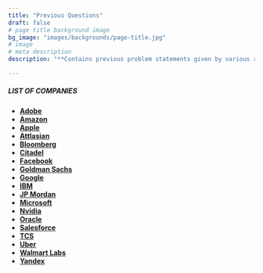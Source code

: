 ```yaml
---
title: "Previous Questions"
draft: false
# page title background image
bg_image: "images/backgrounds/page-title.jpg"
# image
# meta description
description: "**Contains previous problem statements given by various recruitors during their selection process.**"

---
```


##### LIST OF COMPANIES 

* **[Adobe](author/adobe/)**
* **[Amazon](author/amazon/)**
* **[Apple](author/apple/)**
* **[Attlasian](author/atlassian/)**
* **[Bloomberg](author/bloomberg/)**
* **[Citadel](author/citadel/)**
* **[Facebook](author/facebook/)**
* **[Goldman Sachs](author/goldman-sachs/)**
* **[Google](author/google/)**
* **[IBM](committee/ibm/)**
* **[JP Mordan](author/jp-mordan/)**
* **[Microsoft](author/microsoft/)**
* **[Nvidia](author/nvidia/)**
* **[Oracle](author/oracle/)**
* **[Salesforce](author/salesforce/)**
* **[TCS](author/tcs/)**
* **[Uber](author/uber/)**
* **[Walmart Labs](author/walmart-labs/)**
* **[Yandex](author/yandex/)**
